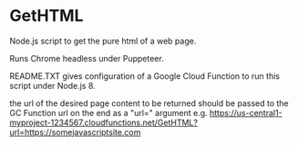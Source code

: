 # GetHTML
Node.js script to get the pure html of a web page.  

Runs Chrome headless under Puppeteer.

README.TXT gives configuration of a Google Cloud Function to run this script under Node.js 8.

the url of the desired page content to be returned should be passed to the GC Function url on the end as a "url=" argument
e.g. https://us-central1-myproject-1234567.cloudfunctions.net/GetHTML?url=https://somejavascriptsite.com

